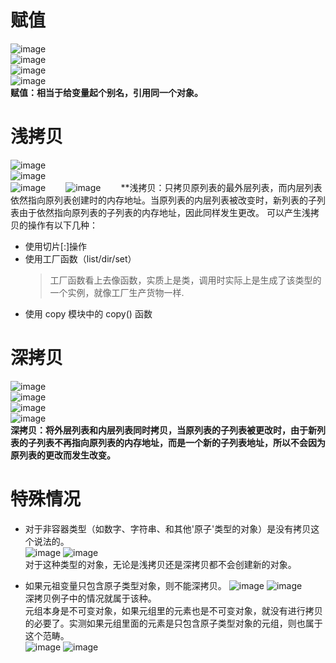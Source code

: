 # 赋值
![image](https://user-images.githubusercontent.com/96570699/157361251-8a76ceb5-72a1-4e36-b8c7-d13dc1e69813.png)  
![image](https://user-images.githubusercontent.com/96570699/157361306-bef98935-a7c7-4cc7-9d59-0565a79e1b0f.png)    
![image](https://user-images.githubusercontent.com/96570699/157361430-7fb76204-985f-4c9f-892c-27c1ee6c7ce5.png)  
![image](https://user-images.githubusercontent.com/96570699/157383660-3ef92877-80b1-4a82-9179-e52ce225d463.png)  
**赋值：相当于给变量起个别名，引用同一个对象。**  

# 浅拷贝
![image](https://user-images.githubusercontent.com/96570699/157384040-0765498b-7256-47e3-8ffe-ab1b10876371.png)  
![image](https://user-images.githubusercontent.com/96570699/157384065-8139228e-89f1-4880-aac5-fabee1b2c2a4.png)  
![image](https://user-images.githubusercontent.com/96570699/157384338-2c044f55-e248-41d3-8563-c2198c1ea7d0.png)　　
![image](https://user-images.githubusercontent.com/96570699/157384380-bd044f9b-0880-4a6a-9210-7af6245accd2.png)　　
**浅拷贝：只拷贝原列表的最外层列表，而内层列表依然指向原列表创建时的内存地址。当原列表的内层列表被改变时，新列表的子列表由于依然指向原列表的子列表的内存地址，因此同样发生更改。
可以产生浅拷贝的操作有以下几种：  
- 使用切片[:]操作
- 使用工厂函数（list/dir/set）
  > 工厂函数看上去像函数，实质上是类，调用时实际上是生成了该类型的一个实例，就像工厂生产货物一样.  
- 使用 copy 模块中的 copy() 函数  

# 深拷贝
![image](https://user-images.githubusercontent.com/96570699/157387955-9f5cab35-62cb-4915-9fe1-f42552acac71.png)  
![image](https://user-images.githubusercontent.com/96570699/157387996-c4d963c6-7f6d-460f-a443-fd7cf66a86d1.png)  
![image](https://user-images.githubusercontent.com/96570699/157388080-c8de3425-34e1-4ac8-b63d-39836f155c8a.png)  
![image](https://user-images.githubusercontent.com/96570699/157388133-2b0fb71e-0376-45f8-8dc9-8f4b640fe146.png)  
**深拷贝：将外层列表和内层列表同时拷贝，当原列表的子列表被更改时，由于新列表的子列表不再指向原列表的内存地址，而是一个新的子列表地址，所以不会因为原列表的更改而发生改变。**

# 特殊情况
- 对于非容器类型（如数字、字符串、和其他'原子'类型的对象）是没有拷贝这个说法的。  
![image](https://user-images.githubusercontent.com/96570699/157388988-c449ee38-8478-4dcd-8672-cc097e735b03.png)  ![image](https://user-images.githubusercontent.com/96570699/157389043-4078aecb-c4a3-4551-aec9-6d884f598e71.png)  
对于这种类型的对象，无论是浅拷贝还是深拷贝都不会创建新的对象。  

- 如果元祖变量只包含原子类型对象，则不能深拷贝。
![image](https://user-images.githubusercontent.com/96570699/157389269-afa90743-932e-4b61-b252-08ada22f9f52.png)  ![image](https://user-images.githubusercontent.com/96570699/157389306-0e7c31b4-dd68-459f-b5d4-832b3855df89.png)  
深拷贝例子中的情况就属于该种。  
元组本身是不可变对象，如果元组里的元素也是不可变对象，就没有进行拷贝的必要了。实测如果元组里面的元素是只包含原子类型对象的元组，则也属于这个范畴。  
![image](https://user-images.githubusercontent.com/96570699/157389606-5830e294-5b1f-4114-b0de-69759e0061e0.png)  ![image](https://user-images.githubusercontent.com/96570699/157389633-a275fc59-f7ff-4416-b2ab-d273b49eb813.png)  
